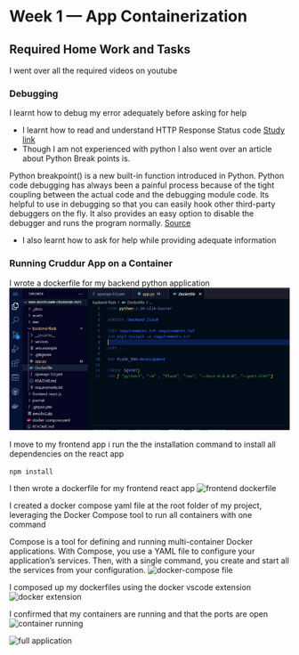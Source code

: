 # Week 1 — App Containerization

## Required Home Work and Tasks

I went over all the required videos on youtube 

### Debugging
I learnt how to debug my error adequately before asking for help

- I learnt how to read and understand HTTP Response Status code [Study link](https://developer.mozilla.org/en-US/docs/Web/HTTP/Status) 
- Though I am not experienced with python I also went over an article about Python Break points is.

Python breakpoint() is a new built-in function introduced in Python. Python code debugging has always been a painful process because of the tight coupling between the actual code and the debugging module code.
 Its helpful to use in debugging so that you can easily hook other third-party debuggers on the fly. It also provides an easy option to disable the debugger and runs the program normally.
 [Source](https://www.digitalocean.com/community/tutorials/python-breakpoint)
 
 - I also learnt how to ask for help while providing adequate information

### Running Cruddur App on a Container
I wrote a dockerfile for my backend python application
![backend dockerfile](/assets/backend_dockerfile.jpg)

I move to my frontend app
i run the the installation command to install all dependencies on the react app

``` npm install ```

I then wrote a dockerfile for my frontend react app
![frontend dockerfile](/assets/frontend_dockerfile.jpg)

I created a docker compose yaml file at the root folder of my project, leveraging the Docker Compose tool to run all containers with one command

Compose is a tool for defining and running multi-container Docker applications. With Compose, you use a YAML file to configure your application’s services. Then, with a single command, you create and start all the services from your configuration.
![docker-compose file](/assets/docker-compose.jpg)

I composed up my dockerfiles using the docker vscode extension 
![docker extension](/assets/docker-extension.jpg)

I confirmed that my containers are running and that the ports are open
![container running](/assets/container-running.jpg)

![full application](/assets/application.png)



